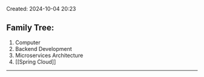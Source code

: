 Created: 2024-10-04 20:23
## Family Tree:
1. Computer
2. Backend Development
3. Microservices Architecture
4. [[Spring Cloud]]
-- -
